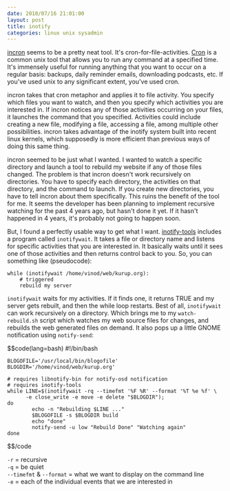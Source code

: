 ```yaml
---
date: 2010/07/16 21:01:00
layout: post
title: inotify
categories: linux unix sysadmin
---
```


[incron](http://inotify.aiken.cz/) seems to be a pretty neat tool. It's
cron-for-file-activities. [Cron](http://en.wikipedia.org/wiki/Cron) is a
common unix tool that allows you to run any command at a specified
time. It's immensely useful for running anything that you want to occur on
a regular basis: backups, daily reminder emails, downloading podcasts,
etc. If you've used unix to any significant extent, you've used cron.

incron takes that cron metaphor and applies it to file activity. You
specify which files you want to watch, and then you specify which activities
you are interested in. If incron notices any of those activities occurring
on your files, it launches the command that you specified. Activities could
include creating a new file, modifying a file, accessing a file, among
multiple other possibilities. incron takes advantage of the inotify system
built into recent linux kernels, which supposedly is more efficient than
previous ways of doing this same thing.

incron seemed to be just what I wanted. I wanted to watch a specific
directory and launch a tool to rebuild my website if any of those files
changed. The problem is that incron doesn't work recursively on
directories. You have to specify each directory, the activities on that
directory, and the command to launch. If you create new directories, you
have to tell incron about them specifically. This ruins the benefit of the
tool for me. It seems the developer has been planning to implement
recursive watching for the past 4 years ago, but hasn't done it yet. If it
hasn't happened in 4 years, it's probably not going to happen soon.

But, I found a perfectly usable way to get what I
want. [inotify-tools](http://wiki.github.com/rvoicilas/inotify-tools/)
includes a program called `inotifywait`. It takes a file or directory name
and listens for specific activities that you are interested in. It
basically waits until it sees one of those activities and then returns
control back to you. So, you can something like (pseudocode):

    while (inotifywait /home/vinod/web/kurup.org):
        # triggered
        rebuild my server

`inotifywait` waits for my activities. If it finds one, it returns TRUE and
my server gets rebuilt, and then the while loop restarts. Best of all,
`inotifywait` can work recursively on a directory. Which brings me to my
`watch-rebuild.sh` script which watches my web source files for changes,
and rebuilds the web generated files on demand. It also pops up a little
GNOME notification using `notify-send`:

$$code(lang=bash)
    #!/bin/bash
    
    BLOGOFILE='/usr/local/bin/blogofile'
    BLOGDIR='/home/vinod/web/kurup.org'
    
    # requires libnotify-bin for notify-osd notification
    # requires inotify-tools
    while LINE=$(inotifywait -rq --timefmt '%F %R' --format '%T %e %f' \
          -e close_write -e move -e delete "$BLOGDIR");
    do
            echo -n "Rebuilding $LINE ..."
            $BLOGOFILE -s $BLOGDIR build
            echo "done"
            notify-send -u low "Rebuild Done" "Watching again"
    done
$$/code

`-r` = recursive  
`-q` = be quiet  
`--timefmt` & `--format` = what we want to display on the command line  
`-e` = each of the individual events that we are interested in
